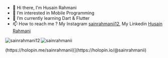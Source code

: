 - 👋 Hi there, I’m Husain Rahmani
- 👀 I’m interested in Mobile Programming
- 🌱 I’m currently learning Dart & Flutter
- 📫 How to reach me ? My Instagram [sainrahmanii12](https://www.instagram.com/sainrahmanii12/), My Linkedin [Husain Rahmani](https://www.linkedin.com/in/husain-rahmani)

<p><img align="left" src="https://github-readme-stats.vercel.app/api?username=sainrahmanii&show_icons=true&locale=en&layout=compact&theme=tokyonight" alt="sainrahmani12"/></p>
<p><img src="https://github-readme-streak-stats.herokuapp.com/?user=sainrahmanii&&theme=tokyonight" alt="sainrahmanii" /></p>
(https://holopin.me/sainrahmanii)](https://holopin.io/@sainrahmanii)
